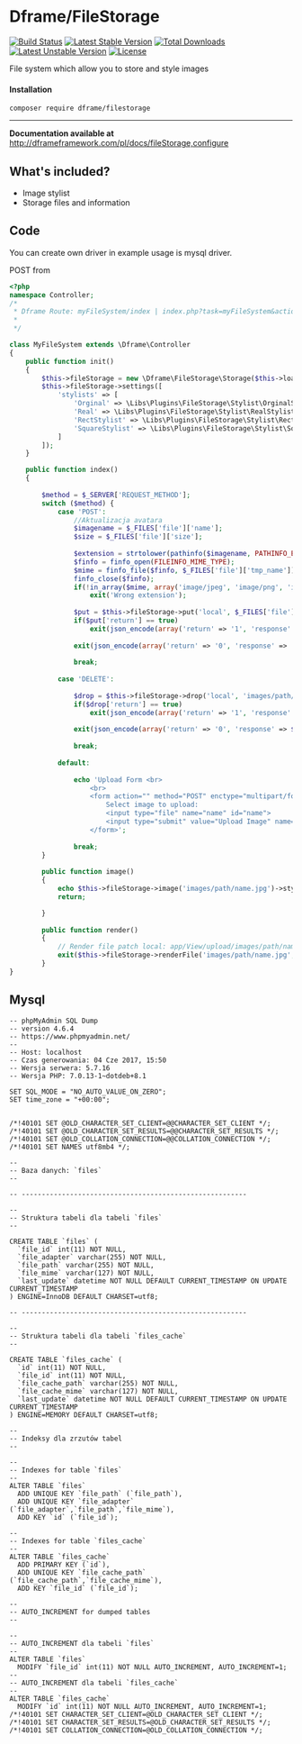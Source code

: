 Dframe/FileStorage
===================

[![Build Status](https://travis-ci.org/dframe/fileStorage.svg?branch=master)](https://travis-ci.org/dframe/fileStorage) [![Latest Stable Version](https://poser.pugx.org/dframe/fileStorage/v/stable)](https://packagist.org/packages/dframe/fileStorage) [![Total Downloads](https://poser.pugx.org/dframe/fileStorage/downloads)](https://packagist.org/packages/dframe/fileStorage) [![Latest Unstable Version](https://poser.pugx.org/dframe/fileStorage/v/unstable)](https://packagist.org/packages/dframe/fileStorage) [![License](https://poser.pugx.org/dframe/fileStorage/license)](https://packagist.org/packages/dframe/fileStorage)

File system which allow you to store and style images

#### Installation

    composer require dframe/filestorage

----------

**Documentation available at** http://dframeframework.com/pl/docs/fileStorage,configure

## What's included?
 * Image stylist
 * Storage files and information
 

Code
-------------
You can create own driver in example usage is mysql driver. 

POST from
```php 
<?php
namespace Controller;
/*
 * Dframe Route: myFileSystem/index | index.php?task=myFileSystem&action=index
 * 
 */

class MyFileSystem extends \Dframe\Controller 
{
    public function init()
    {
        $this->fileStorage = new \Dframe\FileStorage\Storage($this->loadModel('FileStorage/Drivers/DatabaseDriver'));
        $this->fileStorage->settings([
            'stylists' => [
                'Orginal' => \Libs\Plugins\FileStorage\Stylist\OrginalStylist::class,
                'Real' => \Libs\Plugins\FileStorage\Stylist\RealStylist::class,
                'RectStylist' => \Libs\Plugins\FileStorage\Stylist\RectStylist::class,
                'SquareStylist' => \Libs\Plugins\FileStorage\Stylist\SquareStylist::class
            ]
        ]);
    }

    public function index()
    {
   
        $method = $_SERVER['REQUEST_METHOD'];
        switch ($method) {
            case 'POST':
                //Aktualizacja avatara
                $imagename = $_FILES['file']['name'];
                $size = $_FILES['file']['size'];
            
                $extension = strtolower(pathinfo($imagename, PATHINFO_EXTENSION)); //Walidacja Rozszerzenia
                $finfo = finfo_open(FILEINFO_MIME_TYPE);
                $mime = finfo_file($finfo, $_FILES['file']['tmp_name']);  //Walidacja Mine
                finfo_close($finfo);
                if(!in_array($mime, array('image/jpeg', 'image/png', 'image/gif')) OR !in_array($extension,     array    ('jpeg', 'jpg', 'png', 'gif')));
                    exit('Wrong extension');
            
                $put = $this->fileStorage->put('local', $_FILES['file']['tmp_name'], 'images/path/name.'.$extension);
                if($put['return'] == true)
                    exit(json_encode(array('return' => '1', 'response' => 'File Upload OK')));
        
                exit(json_encode(array('return' => '0', 'response' => 'Error')));
        
                break;
        
            case 'DELETE':
        
                $drop = $this->fileStorage->drop('local', 'images/path/name.jpg'); // Filename+Extension
                if($drop['return'] == true)
                    exit(json_encode(array('return' => '1', 'response' => 'File Deleted')));
                
                exit(json_encode(array('return' => '0', 'response' => $drop['response'])));
        
                break;
            
            default:
        
                echo 'Upload Form <br>
                    <br>
                    <form action="" method="POST" enctype="multipart/form-data">
                        Select image to upload:
                        <input type="file" name="name" id="name">
                        <input type="submit" value="Upload Image" name="submit">
                    </form>';
        
                break;
        }
        
        public function image()
        {
            echo $this->fileStorage->image('images/path/name.jpg')->stylist('square')->size('250x250')->display();
            return;

        }
        
        public function render()
        {
            // Render file patch local: app/View/upload/images/path/name.jpg'
            exit($this->fileStorage->renderFile('images/path/name.jpg', 'local'));
        }
}

```



Mysql
------------

```mysql
-- phpMyAdmin SQL Dump
-- version 4.6.4
-- https://www.phpmyadmin.net/
--
-- Host: localhost
-- Czas generowania: 04 Cze 2017, 15:50
-- Wersja serwera: 5.7.16
-- Wersja PHP: 7.0.13-1~dotdeb+8.1

SET SQL_MODE = "NO_AUTO_VALUE_ON_ZERO";
SET time_zone = "+00:00";


/*!40101 SET @OLD_CHARACTER_SET_CLIENT=@@CHARACTER_SET_CLIENT */;
/*!40101 SET @OLD_CHARACTER_SET_RESULTS=@@CHARACTER_SET_RESULTS */;
/*!40101 SET @OLD_COLLATION_CONNECTION=@@COLLATION_CONNECTION */;
/*!40101 SET NAMES utf8mb4 */;

--
-- Baza danych: `files`
--

-- --------------------------------------------------------

--
-- Struktura tabeli dla tabeli `files`
--

CREATE TABLE `files` (
  `file_id` int(11) NOT NULL,
  `file_adapter` varchar(255) NOT NULL,
  `file_path` varchar(255) NOT NULL,
  `file_mime` varchar(127) NOT NULL,
  `last_update` datetime NOT NULL DEFAULT CURRENT_TIMESTAMP ON UPDATE CURRENT_TIMESTAMP
) ENGINE=InnoDB DEFAULT CHARSET=utf8;

-- --------------------------------------------------------

--
-- Struktura tabeli dla tabeli `files_cache`
--

CREATE TABLE `files_cache` (
  `id` int(11) NOT NULL,
  `file_id` int(11) NOT NULL,
  `file_cache_path` varchar(255) NOT NULL,
  `file_cache_mime` varchar(127) NOT NULL,
  `last_update` datetime NOT NULL DEFAULT CURRENT_TIMESTAMP ON UPDATE CURRENT_TIMESTAMP
) ENGINE=MEMORY DEFAULT CHARSET=utf8;

--
-- Indeksy dla zrzutów tabel
--

--
-- Indexes for table `files`
--
ALTER TABLE `files`
  ADD UNIQUE KEY `file_path` (`file_path`),
  ADD UNIQUE KEY `file_adapter` (`file_adapter`,`file_path`,`file_mime`),
  ADD KEY `id` (`file_id`);

--
-- Indexes for table `files_cache`
--
ALTER TABLE `files_cache`
  ADD PRIMARY KEY (`id`),
  ADD UNIQUE KEY `file_cache_path` (`file_cache_path`,`file_cache_mime`),
  ADD KEY `file_id` (`file_id`);

--
-- AUTO_INCREMENT for dumped tables
--

--
-- AUTO_INCREMENT dla tabeli `files`
--
ALTER TABLE `files`
  MODIFY `file_id` int(11) NOT NULL AUTO_INCREMENT, AUTO_INCREMENT=1;
--
-- AUTO_INCREMENT dla tabeli `files_cache`
--
ALTER TABLE `files_cache`
  MODIFY `id` int(11) NOT NULL AUTO_INCREMENT, AUTO_INCREMENT=1;
/*!40101 SET CHARACTER_SET_CLIENT=@OLD_CHARACTER_SET_CLIENT */;
/*!40101 SET CHARACTER_SET_RESULTS=@OLD_CHARACTER_SET_RESULTS */;
/*!40101 SET COLLATION_CONNECTION=@OLD_COLLATION_CONNECTION */;

```
